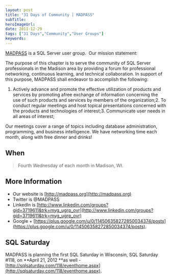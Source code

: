 ```yaml
---
layout: post
title: "31 Days of Community | MADPASS"
subTitle:
heroImageUrl:
date: 2011-12-29
tags: ["31 Days","Community","User Groups"]
keywords:
---
```


[MADPASS](http://madpass.org) is a SQL Server user group.&#160; Our mission statement:

The purpose of this chapter is to serve the community of SQL Server professionals in the Madison area by providing a forum for professional networking, continuous learning, and technical collaboration. In support of this purpose, MADPASS shall endeavor to accomplish the following:

1.  Actively advance and promote the effective utilization of products and services by promoting afree exchange of information concerning the use of such products and services by members of the organization;2.  To conduct regular meetings and host topical presentations concerned with the products and technologies of interest;3.  Communicate user needs in all areas of interest;  

Our meetings cover a range of topics including database administration, programming, and business intelligence. We have networking time each month, along with free dinner and drinks!

## When
  > Fourth Wednesday of each month in Madison, WI.  

## More Information

*   Our website is [http://madpass.org](http://madpass.org)
*   Twitter is @MADPASS
*   LinkedIn is [http://www.linkedin.com/groups?gid=3719611&trk=myg_ugrp_ovr](http://www.linkedin.com/groups?gid=3719611&trk=myg_ugrp_ovr)
*   Google + [https://plus.google.com/u/0/114506358272850034374/posts](https://plus.google.com/u/0/114506358272850034374/posts).  

## SQL Saturday

MADPASS is planning the first SQL Saturday in Wisconsin, SQL Saturday #118, on **April 21, 2012 **as well - [http://sqlsaturday.com/118/eventhome.aspx](http://sqlsaturday.com/118/eventhome.aspx). 
